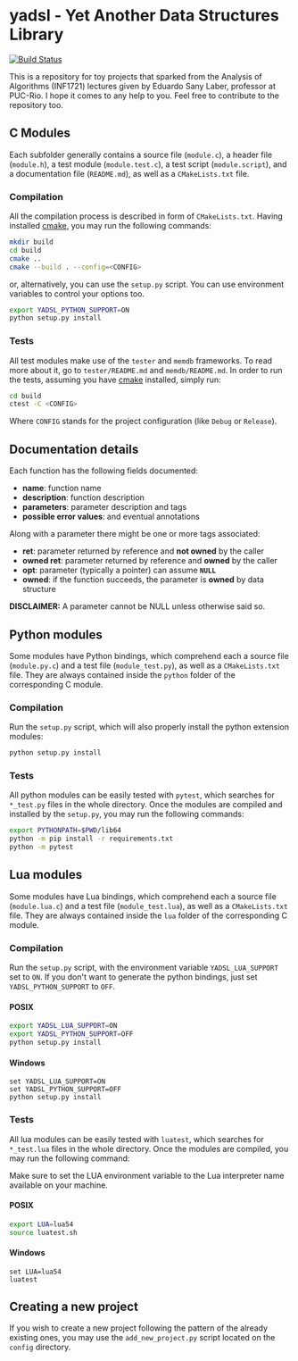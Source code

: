 # yadsl - Yet Another Data Structures Library
[![Build Status](https://travis-ci.com/guidanoli/yadsl.svg?branch=master)](https://travis-ci.com/guidanoli/yadsl)

This is a repository for toy projects that sparked from the Analysis of Algorithms (INF1721) lectures given by Eduardo Sany Laber, professor at PUC-Rio. I hope it comes to any help to you. Feel free to contribute to the repository too.

## C Modules

Each subfolder generally contains a source file (`module.c`), a header file (`module.h`), a test module (`module.test.c`), a test script (`module.script`), and a documentation file (`README.md`), as well as a `CMakeLists.txt` file.

### Compilation

All the compilation process is described in form of `CMakeLists.txt`. Having installed [cmake](https://cmake.org/), you may run the following commands:

```sh
mkdir build
cd build
cmake ..
cmake --build . --config=<CONFIG>
```

or, alternatively, you can use the `setup.py` script. You can use environment variables to control your options too.

```sh
export YADSL_PYTHON_SUPPORT=ON
python setup.py install
```

### Tests

All test modules make use of the `tester` and `memdb` frameworks. To read more about it, go to `tester/README.md` and `memdb/README.md`. In order to run the tests, assuming you have [cmake](https://cmake.org/) installed, simply run:

```sh
cd build
ctest -C <CONFIG>
```

Where `CONFIG` stands for the project configuration (like `Debug` or `Release`).

## Documentation details

Each function has the following fields documented:

* **name**: function name
* **description**: function description
* **parameters**: parameter description and tags
* **possible error values**: and eventual annotations

Along with a parameter there might be one or more tags associated:

* **ret**: parameter returned by reference and **not owned** by the caller
* **owned ret**: parameter returned by reference and **owned** by the caller
* **opt**: parameter (typically a pointer) can assume **`NULL`**
* **owned**: if the function succeeds, the parameter is **owned** by data structure 

**DISCLAIMER:** A parameter cannot be NULL unless otherwise said so.

## Python modules

Some modules have Python bindings, which comprehend each a source file (`module.py.c`) and a test file (`module_test.py`), as well as a `CMakeLists.txt` file. They are always contained inside the `python` folder of the corresponding C module.

### Compilation

Run the `setup.py` script, which will also properly install the python extension modules:

```sh
python setup.py install
```

### Tests

All python modules can be easily tested with `pytest`, which searches for `*_test.py` files in the whole directory. Once the modules are compiled and installed by the `setup.py`, you may run the following commands:

```sh
export PYTHONPATH=$PWD/lib64
python -m pip install -r requirements.txt
python -m pytest
```

## Lua modules

Some modules have Lua bindings, which comprehend each a source file (`module.lua.c`) and a test file (`module_test.lua`), as well as a `CMakeLists.txt` file. They are always contained inside the `lua` folder of the corresponding C module.

### Compilation

Run the `setup.py` script, with the environment variable `YADSL_LUA_SUPPORT` set to `ON`.
If you don't want to generate the python bindings, just set `YADSL_PYTHON_SUPPORT` to `OFF`.

#### POSIX

```sh
export YADSL_LUA_SUPPORT=ON
export YADSL_PYTHON_SUPPORT=OFF
python setup.py install
```

#### Windows

```dos
set YADSL_LUA_SUPPORT=ON
set YADSL_PYTHON_SUPPORT=OFF
python setup.py install
```

### Tests

All lua modules can be easily tested with `luatest`, which searches for `*_test.lua` files in the whole directory. Once the modules are compiled, you may run the following command:

Make sure to set the LUA environment variable to the Lua interpreter name available on your machine.

#### POSIX

```sh
export LUA=lua54
source luatest.sh
```

#### Windows

```dos
set LUA=lua54
luatest
```

## Creating a new project

If you wish to create a new project following the pattern of the already existing ones, you may use the `add_new_project.py` script located on the `config` directory.
